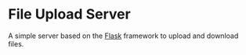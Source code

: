 # File Upload Server

A simple server based on the [Flask](https://flask.palletsprojects.com/en/1.1.x/) framework to upload and download files.